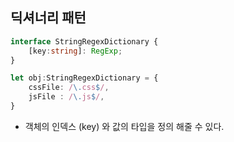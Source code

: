 ## 딕셔너리 패턴

```typescript
interface StringRegexDictionary {
    [key:string]: RegExp;
}

let obj:StringRegexDictionary = {
    cssFile: /\.css$/,
    jsFile : /\.js$/,
}

```

- 객체의 인덱스 (key) 와 값의 타입을 정의 해줄 수 있다.
